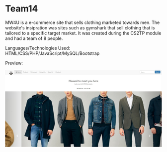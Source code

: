 # Team14

MW4U is a e-commerce site that sells clothing marketed towards men. The website's insipration was sites such as gymshark that sell clothing that is tailored to a specific target market. It was created during the CS2TP module and had a team of 8 people.

Languages/Technologies Used: HTML/CSS/PHP/JavaScript/MySQL/Bootstrap

Preview:

![Screenshot](./SRC/Images/githubReadMeScreenshot.jpg)
